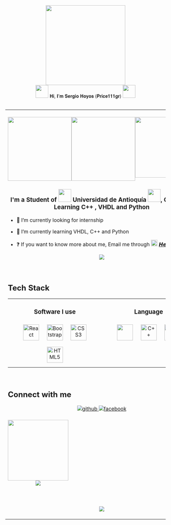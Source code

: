 

<!--
**Price111gr/Price111gr** is a ✨ _special_ ✨ repository because its `README.md` (this file) appears on your GitHub profile.

Here are some ideas to get you started:

- 🔭 I’m currently working on ...
- 🌱 I’m currently learning ...
- 👯 I’m looking to collaborate on ...
- 🤔 I’m looking for help with ...
- 💬 Ask me about ...
- 📫 How to reach me: ...
- 😄 Pronouns: ...
- ⚡ Fun fact: ...
-->
<!--
**Price111gr/Price111gr** is a ✨ _special_ ✨ repository because its `README.md` (this file) appears on your GitHub profile.
**-- Hi there 👋
Here are some ideas to get you started:
https://github.com/Price111gr/Price111gr/assets/111840777/4f250f05-5c93-4af0-bbcb-31c17385eec0
- 🔭 I’m currently working on ...
- 🌱 I’m currently learning ...
- 👯 I’m looking to collaborate on ...
- 🤔 I’m looking for help with ...
- 💬 Ask me about ...
- 📫 How to reach me: ...
- 😄 Pronouns: ...
- ⚡ Fun fact: ...
-->
<div align="center"> <img src="https://github.com/Price111gr/Price111gr/assets/111840777/2c33dde7-4f76-4b2e-8b71-429c94d125b0" style="height:250px"/> </div>
 <div align="center"> <img src="https://github.com/Price111gr/Price111gr/assets/111840777/4db1b5d8-3e41-4eb0-9a3a-53964e92b5fd" style="width:40px"/> 𝐇𝐢, 𝐈'𝐦 𝐒𝐞𝐫𝐠𝐢𝐨 𝐇𝐨𝐲𝐨𝐬 (𝐏𝐫𝐢𝐜𝐞𝟏𝟏𝟏𝐠𝐫)  <img src="https://github.com/Price111gr/Price111gr/assets/111840777/4db1b5d8-3e41-4eb0-9a3a-53964e92b5fd" style="width:40px"/></div>

<br/>
<table align="center">
<tr><td align="top" width="33%">

<br>
<div style ="display:flex;" align="center">
  <img src="https://github.com/Price111gr/Price111gr/assets/111840777/94e5dc8d-7e02-451c-90e4-cf57d677a0be" style="width:200px"/>
  <img src="https://github.com/Price111gr/Price111gr/assets/111840777/66a1cbae-e03d-403b-b94d-ff0ce805de78" style="height:200px"/>
  <img src="https://github.com/Price111gr/Price111gr/assets/111840777/7025b1cb-b7f2-4bbe-9224-8ca39d4b7a3f" style="width:190px"/>
</div>

### <div align="center">I'm a Student of <img src="https://github.com/Price111gr/Price111gr/assets/111840777/42933a91-2b23-455e-a979-5fdb6a65b7c4" style="width:40px"/> Universidad de Antioquía <img src="https://github.com/Price111gr/Price111gr/assets/111840777/42933a91-2b23-455e-a979-5fdb6a65b7c4" style="width:40px"/>, Colombia. Learning C++ , VHDL and Python</div>


- 🔭 I’m currently looking for internship


- 🌱 I’m currently learning VHDL, C++ and Python

- ❓ If you want to know more about me, Email me through <img src="https://github.com/Price111gr/Price111gr/assets/111840777/530f3306-c9d6-44b7-b0b8-547b0b8d48bb" style="height:20px"/> [𝙃𝙚𝙧𝙚](mailto:sergiohoyosmejia02@gmail.com)



<div align="center"><img src="https://spotify-github-profile.vercel.app/api/view?uid=price111gr&cover_image=true&theme=default&show_offline=false&background_color=000000&interchange=false&bar_color=53b14f&bar_color_cover=true" /></div>  
<br/>  

<br/>

## Tech Stack

<table align="center">
<tr><td align="top" width="33%">

<h3 align="center">Software I use </h3>
<div align="center">  
<a href="https://reactjs.org/" target="_blank"><img style="margin: 10px" src="https://github.com/Price111gr/Price111gr/assets/111840777/7576381e-d7a4-4997-9d5e-cabe8b9a0096" alt="React" height="50" /></a>  
<a href="https://getbootstrap.com/docs/3.4/javascript/" target="_blank"><img style="margin: 10px" src="https://github.com/Price111gr/Price111gr/assets/111840777/8f60887f-429e-4a4a-b5cf-c22eeb1d2104" alt="Bootstrap" height="50" /></a>  
<a href="https://www.w3schools.com/css/" target="_blank"><img style="margin: 10px" src="https://github.com/Price111gr/Price111gr/assets/111840777/f8e83533-b155-47c9-aeaa-c70369400821" alt="CSS3" height="50" /></a>  
<a href="https://en.wikipedia.org/wiki/HTML5" target="_blank"><img style="margin: 10px" src="https://github.com/Price111gr/Price111gr/assets/111840777/8871c88a-f27c-4454-ba7d-82b438549e8d" alt="HTML5" height="50" /></a>  
</div>

</td><td valign="top" width="33%">






<h3 align="center">Language </h3>
<div align="center">  
<a href="https://www.javascript.com/" target="_blank"><img style="margin: 10px" src="https://github.com/Price111gr/Price111gr/assets/111840777/0ff65285-035c-47c3-84ec-01f5c7ba744e" height="50" /></a>  
<a href="https://www.cplusplus.com/" target="_blank"><img style="margin: 10px" src="https://profilinator.rishav.dev/skills-assets/cplusplus-original.svg" alt="C++" height="50" /></a>  
<a href="https://www.python.org/" target="_blank"><img style="margin: 10px" src="https://profilinator.rishav.dev/skills-assets/python-original.svg" alt="Python" height="50" /></a>  
</div>

</td></tr></table>

<br/>  


## Connect with me
<div align="center">
<a href="https://github.com/Price111gr" target="_blank">
<img src=https://img.shields.io/badge/github-%2324292e.svg?&style=for-the-badge&logo=github&logoColor=white alt=github style="margin-bottom: 5px;" />
</a>
<a href="https://www.facebook.com/sergio.hoyosmejia.5" target="_blank">
<img src=https://img.shields.io/badge/facebook-%232E87FB.svg?&style=for-the-badge&logo=facebook&logoColor=white alt=facebook style="margin-bottom: 5px;" />
</a>
</div>  
<br/>
<div align="center" style="display:inline-block;flex-wrap:nowrap";>
<img src="https://github.com/Price111gr/Price111gr/assets/111840777/d834a01c-8f52-4169-a044-8c19d35c6993" style="height:190px"/>

<div align="center"><img src="https://github-readme-stats.vercel.app/api/top-langs/?username=Price111gr&exclude_repo=PPL_A_2022_10,PBP_Mini_Project&show_icons=true&locale=en&bg_color=0d1117&text_color=ffffff&layout=compact" align="center" /></div>  
</div>


#


<br/>  

<div align="center">
<img src="https://komarev.com/ghpvc/?username=Price111gr&&style=flat-square" align="center" />
</div>   

<br />


